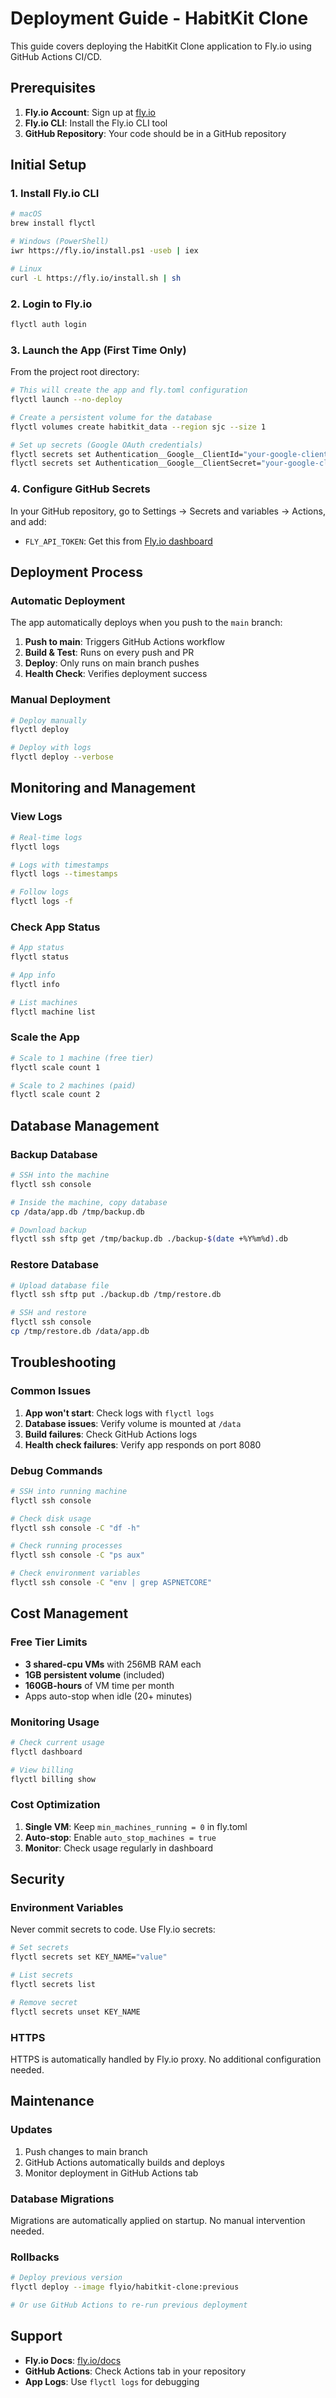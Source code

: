 # Deployment Guide - HabitKit Clone

This guide covers deploying the HabitKit Clone application to Fly.io using GitHub Actions CI/CD.

## Prerequisites

1. **Fly.io Account**: Sign up at [fly.io](https://fly.io)
2. **Fly.io CLI**: Install the Fly.io CLI tool
3. **GitHub Repository**: Your code should be in a GitHub repository

## Initial Setup

### 1. Install Fly.io CLI

```bash
# macOS
brew install flyctl

# Windows (PowerShell)
iwr https://fly.io/install.ps1 -useb | iex

# Linux
curl -L https://fly.io/install.sh | sh
```

### 2. Login to Fly.io

```bash
flyctl auth login
```

### 3. Launch the App (First Time Only)

From the project root directory:

```bash
# This will create the app and fly.toml configuration
flyctl launch --no-deploy

# Create a persistent volume for the database
flyctl volumes create habitkit_data --region sjc --size 1

# Set up secrets (Google OAuth credentials)
flyctl secrets set Authentication__Google__ClientId="your-google-client-id"
flyctl secrets set Authentication__Google__ClientSecret="your-google-client-secret"
```

### 4. Configure GitHub Secrets

In your GitHub repository, go to Settings → Secrets and variables → Actions, and add:

- `FLY_API_TOKEN`: Get this from [Fly.io dashboard](https://fly.io/dashboard/personal/tokens)

## Deployment Process

### Automatic Deployment

The app automatically deploys when you push to the `main` branch:

1. **Push to main**: Triggers GitHub Actions workflow
2. **Build & Test**: Runs on every push and PR
3. **Deploy**: Only runs on main branch pushes
4. **Health Check**: Verifies deployment success

### Manual Deployment

```bash
# Deploy manually
flyctl deploy

# Deploy with logs
flyctl deploy --verbose
```

## Monitoring and Management

### View Logs

```bash
# Real-time logs
flyctl logs

# Logs with timestamps
flyctl logs --timestamps

# Follow logs
flyctl logs -f
```

### Check App Status

```bash
# App status
flyctl status

# App info
flyctl info

# List machines
flyctl machine list
```

### Scale the App

```bash
# Scale to 1 machine (free tier)
flyctl scale count 1

# Scale to 2 machines (paid)
flyctl scale count 2
```

## Database Management

### Backup Database

```bash
# SSH into the machine
flyctl ssh console

# Inside the machine, copy database
cp /data/app.db /tmp/backup.db

# Download backup
flyctl ssh sftp get /tmp/backup.db ./backup-$(date +%Y%m%d).db
```

### Restore Database

```bash
# Upload database file
flyctl ssh sftp put ./backup.db /tmp/restore.db

# SSH and restore
flyctl ssh console
cp /tmp/restore.db /data/app.db
```

## Troubleshooting

### Common Issues

1. **App won't start**: Check logs with `flyctl logs`
2. **Database issues**: Verify volume is mounted at `/data`
3. **Build failures**: Check GitHub Actions logs
4. **Health check failures**: Verify app responds on port 8080

### Debug Commands

```bash
# SSH into running machine
flyctl ssh console

# Check disk usage
flyctl ssh console -C "df -h"

# Check running processes
flyctl ssh console -C "ps aux"

# Check environment variables
flyctl ssh console -C "env | grep ASPNETCORE"
```

## Cost Management

### Free Tier Limits

- **3 shared-cpu VMs** with 256MB RAM each
- **1GB persistent volume** (included)
- **160GB-hours** of VM time per month
- Apps auto-stop when idle (20+ minutes)

### Monitoring Usage

```bash
# Check current usage
flyctl dashboard

# View billing
flyctl billing show
```

### Cost Optimization

1. **Single VM**: Keep `min_machines_running = 0` in fly.toml
2. **Auto-stop**: Enable `auto_stop_machines = true`
3. **Monitor**: Check usage regularly in dashboard

## Security

### Environment Variables

Never commit secrets to code. Use Fly.io secrets:

```bash
# Set secrets
flyctl secrets set KEY_NAME="value"

# List secrets
flyctl secrets list

# Remove secret
flyctl secrets unset KEY_NAME
```

### HTTPS

HTTPS is automatically handled by Fly.io proxy. No additional configuration needed.

## Maintenance

### Updates

1. Push changes to main branch
2. GitHub Actions automatically builds and deploys
3. Monitor deployment in GitHub Actions tab

### Database Migrations

Migrations are automatically applied on startup. No manual intervention needed.

### Rollbacks

```bash
# Deploy previous version
flyctl deploy --image flyio/habitkit-clone:previous

# Or use GitHub Actions to re-run previous deployment
```

## Support

- **Fly.io Docs**: [fly.io/docs](https://fly.io/docs)
- **GitHub Actions**: Check Actions tab in your repository
- **App Logs**: Use `flyctl logs` for debugging
